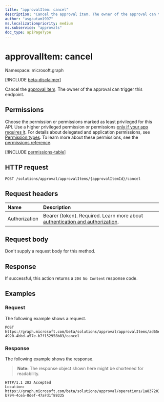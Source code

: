 ```yaml
---
title: "approvalItem: cancel"
description: "Cancel the approval item. The owner of the approval can trigger this endpoint."
author: "asgautam1997"
ms.localizationpriority: medium
ms.subservice: "approvals"
doc_type: apiPageType
---
```


# approvalItem: cancel

Namespace: microsoft.graph

[!INCLUDE [beta-disclaimer](../../includes/beta-disclaimer.md)]

Cancel the [approval item](../resources/approvalitem.md). The owner of the approval can trigger this endpoint.

## Permissions

Choose the permission or permissions marked as least privileged for this API. Use a higher privileged permission or permissions [only if your app requires it](/graph/permissions-overview#best-practices-for-using-microsoft-graph-permissions). For details about delegated and application permissions, see [Permission types](/graph/permissions-overview#permission-types). To learn more about these permissions, see the [permissions reference](/graph/permissions-reference).

<!-- {
  "blockType": "permissions",
  "name": "approvalitem-cancel-permissions"
}
-->
[!INCLUDE [permissions-table](../includes/permissions/approvalitem-cancel-permissions.md)]

## HTTP request

<!-- {
  "blockType": "ignored"
}
-->
``` http
POST /solutions/approval/approvalItems/{approvalItemId}/cancel
```

## Request headers

|Name|Description|
|:---|:---|
|Authorization|Bearer {token}. Required. Learn more about [authentication and authorization](/graph/auth/auth-concepts).|

## Request body

Don't supply a request body for this method.

## Response

If successful, this action returns a `204 No Content` response code.

## Examples

### Request

The following example shows a request.
<!-- {
  "blockType": "request",
  "name": "approvalitemthis.cancel"
}
-->
``` http
POST https://graph.microsoft.com/beta/solutions/approval/approvalItems/ad65e077-4920-4bbd-a57e-b7f152958b83/cancel
```


### Response

The following example shows the response.

> **Note:** The response object shown here might be shortened for readability.
<!-- {
  "blockType": "response",
  "truncated": true
}
-->
``` http
HTTP/1.1 202 Accepted
Location: https://graph.microsoft.com/beta/solutions/approval/operations/1a837203-b794-4cea-8def-47a7d1f89335
```

